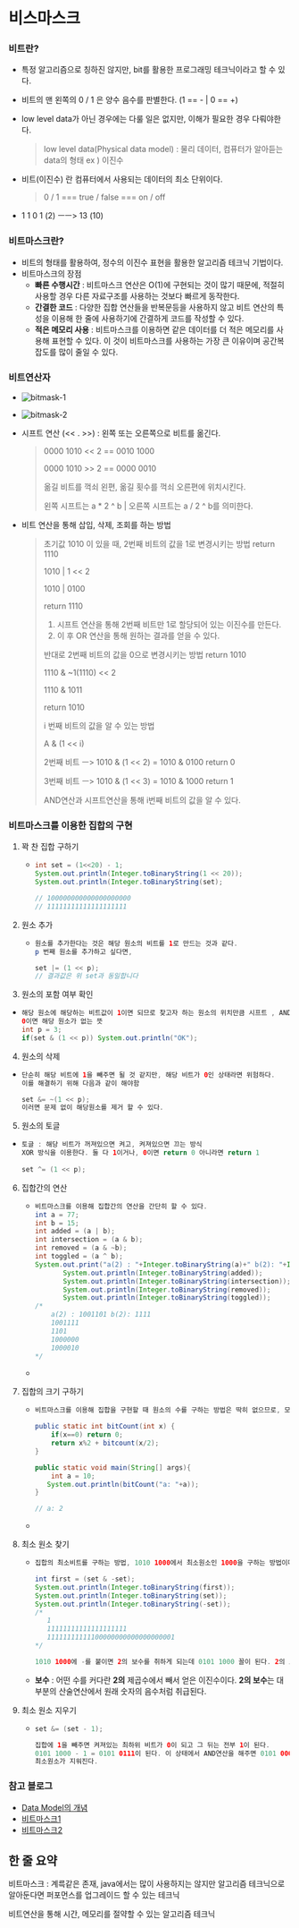 # 비스마스크



### 비트란?

- 특정 알고리즘으로 칭하진 않지만, bit를 활용한 프로그래밍 테크닉이라고 할 수 있다.

- 비트의 맨 왼쪽의 0 / 1 은 양수 음수를 판별한다. (1 == - | 0 == +)

- low level data가 아닌 경우에는 다룰 일은 없지만, 이해가 필요한 경우 다뤄야한다.

  > low level data(Physical data model) :  물리 데이터, 컴퓨터가 알아듣는 data의 형태 ex ) 이진수

- 비트(이진수) 란 컴퓨터에서 사용되는 데이터의 최소 단위이다.

  > 0 / 1 === true / false === on / off

- 1 1 0 1 (2) ㅡㅡ> 13 (10)



### 비트마스크란?

- 비트의 형태를 활용하여, 정수의 이진수 표현을 활용한 알고리즘 테크닉 기법이다.
- 비트마스크의 장점
  - **빠른 수행시간** : 비트마스크 연산은 O(1)에 구현되는 것이 많기 때문에, 적절히 사용할 경우 다른 자료구조를 사용하는 것보다 빠르게 동작한다.
  - **간결한 코드** : 다양한 집합 연산들을 반복문등을 사용하지 않고 비트 연산의 특성을 이용해 한 줄에 사용하기에 간결하게 코드를 작성할 수 있다.
  - **적은 메모리 사용** : 비트마스크를 이용하면 같은 데이터를 더 적은 메모리를 사용해 표현할 수 있다. 이 것이 비트마스크를 사용하는 가장 큰 이유이며 공간복잡도를 많이 줄일 수 있다.



### 비트연산자

- ![bitmask-1](https://raw.githubusercontent.com/Songwonseok/CS-Study/main/Algorithm/image/bitmask-1.png)

- ![bitmask-2](https://raw.githubusercontent.com/Songwonseok/CS-Study/main/Algorithm/image/bitmask-2.png)

- 시프트 연산 (<< . >>) : 왼쪽 또는 오른쪽으로 비트를 옮긴다.

  > 0000 1010 << 2 == 0010 1000
  >
  > 0000 1010 >> 2 == 0000 0010
  >
  > 옮길 비트를 꺽쇠 왼편, 옮길 횟수를 꺽쇠 오른편에 위치시킨다.
  >
  > 왼쪽 시프트는 a * 2 ^ b | 오른쪽 시프트는 a / 2 ^ b를 의미한다.

- 비트 연산을 통해 삽입, 삭제, 조회를 하는 방법

  > 초기값 1010 이 있을 때, 2번째 비트의 값을 1로 변경시키는 방법 return 1110
  >
  > 1010 | 1 << 2
  >
  > 1010 | 0100
  >
  > return 1110
  >
  > 1. 시프트 연산을 통해 2번째 비트만 1로 할당되어 있는 이진수를 만든다.
  > 2. 이 후 OR 연산을 통해 원하는 결과를 얻을 수 있다.
  >
  > 
  >
  >
  > 반대로 2번째 비트의 값을 0으로 변경시키는 방법 return 1010
  >
  > 1110 & ~1(1110) << 2
  >
  > 1110 & 1011
  >
  > return 1010
  >
  > 
  >
  >
  > i 번째 비트의 값을 알 수 있는 방법
  >
  > A & (1 << i)
  >
  > 2번째 비트 ㅡ> 1010 & (1 << 2) = 1010 & 0100  return 0
  >
  > 3번째 비트 ㅡ> 1010 & (1 << 3) = 1010 & 1000  return 1
  >
  >
  > AND연산과 시프트연산을 통해 i번째 비트의 값을 알 수 있다.

  

### 비트마스크를 이용한 집합의 구현

1. 꽉 찬 집합 구하기

   - ```java
     int set = (1<<20) - 1;
     System.out.println(Integer.toBinaryString(1 << 20));
     System.out.println(Integer.toBinaryString(set);
     
     // 100000000000000000000
     // 11111111111111111111
     ```

     

2. 원소 추가

   - ```java
     원소를 추가한다는 것은 해당 원소의 비트를 1로 만드는 것과 같다.
     p 번째 원소를 추가하고 싶다면,
     
     set |= (1 << p);
     // 결과값은 위 set과 동일합니다
     ```

   

3.  원소의 포함 여부 확인

   - ```java
     해당 원소에 해당하는 비트값이 1이면 되므로 찾고자 하는 원소의 위치만큼 시프트 , AND연산
     0이면 해당 원소가 없는 뜻
     int p = 3;
     if(set & (1 << p)) System.out.println("OK");
     ```

     

4.  원소의 삭제

   - ```java
     단순히 해당 비트에 1을 빼주면 될 것 같지만, 해당 비트가 0인 상태라면 위험하다.
     이를 해결하기 위해 다음과 같이 해야함
     
     set &= ~(1 << p);
     이러면 문제 없이 해당원소를 제거 할 수 있다.
     ```

   

5.  원소의 토글

   - ```java
     토글 : 해당 비트가 꺼져있으면 켜고, 켜져있으면 끄는 방식
     XOR 방식을 이용한다. 둘 다 1이거나, 0이면 return 0 아니라면 return 1
         
     set ^= (1 << p);
     ```

   

6. 집합간의 연산

   - ```java
     비트마스크를 이용해 집합간의 연산을 간단히 할 수 있다.
     int a = 77;
     int b = 15;
     int added = (a | b);
     int intersection = (a & b);
     int removed = (a & ~b);
     int toggled = (a ^ b);
     System.out.print("a(2) : "+Integer.toBinaryString(a)+" b(2): "+Integer.toBinaryString(b)+"\n");
     		System.out.println(Integer.toBinaryString(added));
     		System.out.println(Integer.toBinaryString(intersection));
     		System.out.println(Integer.toBinaryString(removed));
     		System.out.println(Integer.toBinaryString(toggled));
     /*
         a(2) : 1001101 b(2): 1111
         1001111
         1101
         1000000
         1000010
     */
     ```

   - 

7. 집합의 크기 구하기

   - ```java
     비트마스크를 이용해 집합을 구현할 때 원소의 수를 구하는 방법은 딱히 없으므로, 모든 원소를 순회하며 비트가 켜져있는지 확인해야한다.
     
     public static int bitCount(int x) {
         if(x==0) return 0;
         return x%2 + bitcount(x/2);
     }
     
     public static void main(String[] args){
         int a = 10;
     	System.out.println(bitCount("a: "+a));
     }
     
     // a: 2
     ```

   - 

8. 최소 원소 찾기

   - ```java
     집합의 최소비트를 구하는 방법, 1010 1000에서 최소원소인 1000을 구하는 방법이다. 보수의 특성을 이용한다.
     
     int first = (set & -set);
     System.out.println(Integer.toBinaryString(first));
     System.out.println(Integer.toBinaryString(set));
     System.out.println(Integer.toBinaryString(-set));
     /*
     	1
     	11111111111111111111
     	11111111111100000000000000000001
     */
     
     1010 1000에 -를 붙이면 2의 보수를 취하게 되는데 0101 1000 꼴이 된다. 2의 보수의 특성상 최하위인 켜진비트부터 끝까지는 유지된 채 나머지 비트는 반전되어 있다.
     ```

   - **보수** : 어떤 수를 커다란 **2의** 제곱수에서 빼서 얻은 이진수이다. **2의 보수**는 대부분의 산술연산에서 원래 숫자의 음수처럼 취급된다.

   

9. 최소 원소 지우기

   - ```java
     set &= (set - 1);
     
     집합에 1을 빼주면 켜져있는 최하위 비트가 0이 되고 그 뒤는 전부 1이 된다. 
     0101 1000 - 1 = 0101 0111이 된다. 이 상태에서 AND연산을 해주면 0101 0000이 되고
     최소원소가 지워진다.
     ```



### 참고 블로그

- [Data Model의 개념](https://m.blog.naver.com/sjc02183/221634530501)
- [비트마스크1](https://mygumi.tistory.com/361)
- [비트마스크2](https://his2070.tistory.com/2)

 

## 한 줄 요약

비트마스크 : 계륵같은 존재, java에서는 많이 사용하지는 않지만 알고리즘 테크닉으로 알아둔다면 퍼포먼스를 업그레이드 할 수 있는 테크닉



비트연산을 통해 시간, 메모리를 절약할 수 있는 알고리즘 테크닉